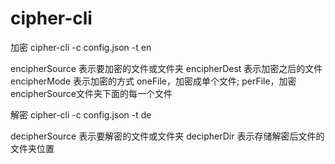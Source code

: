 # cipher-cli

加密
cipher-cli -c config.json -t en

encipherSource 表示要加密的文件或文件夹
encipherDest 表示加密之后的文件
encipherMode 表示加密的方式
  oneFile，加密成单个文件;
  perFile，加密encipherSource文件夹下面的每一个文件

解密
cipher-cli -c config.json -t de

decipherSource 表示要解密的文件或文件夹
decipherDir 表示存储解密后文件的文件夹位置
